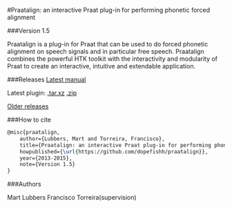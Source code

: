 #Praatalign: an interactive Praat plug-in for performing phonetic forced alignment

###Version 1.5

Praatalign is a plug-in for Praat that can be used to do forced phonetic
alignment on speech signals and in particular free speech. Praatalign combines
the powerful HTK toolkit with the interactivity and modularity of Praat to
create an interactive, intuitive and extendable application.

###Releases
[Latest manual](https://github.com/dopefishh/praatalign2/releases/download/v1.4/book_1.4.pdf)

Latest plugin:
[.tar.xz](https://github.com/dopefishh/praatalign2/releases/download/v1.4/praatalign_1.4.tar.xz)
[.zip](https://github.com/dopefishh/praatalign2/releases/download/v1.4/praatalign_1.4.zip)


[Older releases](https://github.com/dopefishh/praatalign2/releases)

###How to cite
```tex
@misc{praatalign,
	author={Lubbers, Mart and Torreira, Francisco},
	title={Praatalign: an interactive Praat plug-in for performing phonetic forced alignment},
	howpublished={\url{https://github.com/dopefishh/praatalign}},
	year={2013-2015},
	note={Version 1.5}
}
```

###Authors

Mart Lubbers
Francisco Torreira(supervision)
